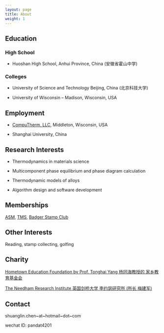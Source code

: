 ```yaml
---
layout: page
title: About
weight: 1
---
```


## Education

### High School

* Huoshan High School, Anhui Province, China (安徽省霍山中学)

### Colleges

+ University of Science and Technology Beijing, China (北京科技大学)

+ University of Wisconsin – Madison, Wisconsin, USA


## Employment

+ [CompuTherm, LLC](http://www.computherm.com), Middleton, Wisconsin, USA

+ Shanghai University, China

## Research Interests

+ Thermodynamics in materials science

+ Multicomponent phase equilibrium and phase diagram calculation

+ Thermodynamic models of alloys

+ Algorithm design and software development

## Memberships

[ASM](http://www.asminternational.org/home), [TMS][tms link], [Badger Stamp Club][BSC link]

[tms link]: http://www.tms.org/TMSHome.aspx

[BSC link]: https://wfscstamps.org/Clubs/Badger.shtml

## Other Interests

Reading, stamp collecting, golfing

## Charity

[Hometown Education Foundation by Prof. Tonghai Yang 杨同海教授的 家乡教育基金会][HEF link]

[HEF link]: http://www.hometowneducation.org

[The Needham Research Institute 英国剑桥大学 李约瑟研究所 (所长 梅建军)][NRI link]

[NRI link]: http://www.nri.cam.ac.uk/

## Contact

shuanglin.chen~at~hotmail~dot~com

wechat ID: pandat4201
